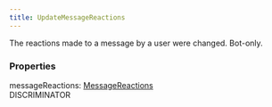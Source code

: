 ```yaml
---
title: UpdateMessageReactions
---
```


The reactions made to a message by a user were changed. Bot-only.

### Properties

<div class="flex flex-col gap-3"><div><div class="flex gap-2"><div class="font-mono p" id="p_messageReactions" data-anchor><span class="font-bold">messageReactions</span><span class="opacity-50">:</span> <a href="/gh/types/messagereactions"  >MessageReactions</a></div><div class="flex items-center"><div class="bg-dbt px-1.5 rounded-md select-none text-fgt text-[10px]">DISCRIMINATOR</div></div></div></div></div>

